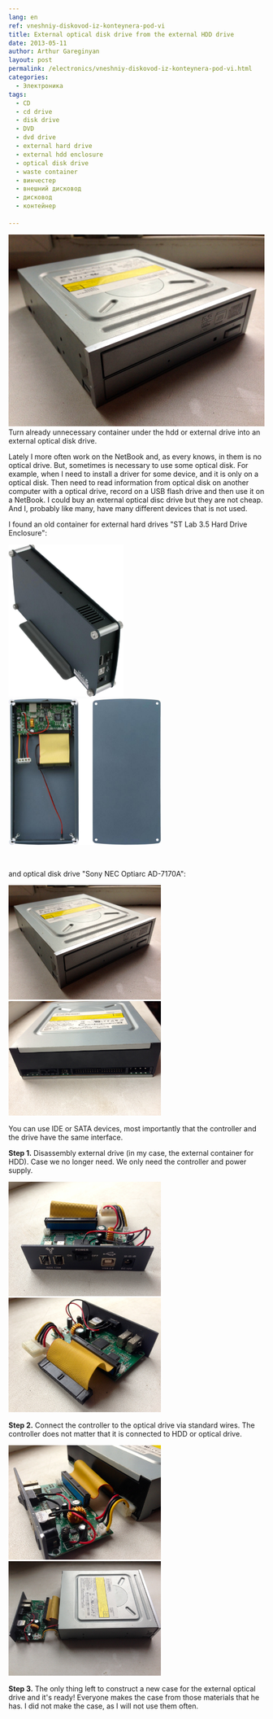 ```yaml
---
lang: en
ref: vneshniy-diskovod-iz-konteynera-pod-vi
title: External optical disk drive from the external HDD drive
date: 2013-05-11
author: Arthur Gareginyan
layout: post
permalink: /electronics/vneshniy-diskovod-iz-konteynera-pod-vi.html
categories:
  - Электроника
tags:
  - CD
  - cd drive
  - disk drive
  - DVD
  - dvd drive
  - external hard drive
  - external hdd enclosure
  - optical disk drive
  - waste container
  - винчестер
  - внешний дисковод
  - дисковод
  - контейнер

---
```


![thumb](/images/vneshniy-diskovod-iz-konteynera-pod-vi/IMG_1480.jpg)
Turn already unnecessary container under the hdd or external drive into an external optical disk drive.

Lately I more often work on the NetBook and, as every knows, in them is no  optical drive. But, sometimes is necessary to use some optical disk. For example, when I need to install a driver for some device, and it is only on a optical disk. Then need to read information from optical disk on another computer with a optical drive, record on a USB flash drive and then use it on a NetBook. I could buy an external optical disc drive but they are not cheap. And I, probably like many, have many different devices that is not used.

I found an old container for external hard drives "ST Lab 3.5 Hard Drive Enclosure":

<img class="alignleft" src="/images/vneshniy-diskovod-iz-konteynera-pod-vi/p5.jpg" alt="p5" width="226" height="300" /> <img class="aligncenter" src="/images/vneshniy-diskovod-iz-konteynera-pod-vi/p2.jpg" alt="p2" width="300" height="288" />

&nbsp;

and optical disk drive "Sony NEC Optiarc AD-7170A":

<img class="alignleft" src="/images/vneshniy-diskovod-iz-konteynera-pod-vi/IMG_1480.jpg" width="300" height="225" /> <img class="aligncenter" src="/images/vneshniy-diskovod-iz-konteynera-pod-vi/IMG_1481.jpg" width="300" height="225" />

You can use IDE or SATA devices, most importantly that the controller and the drive have the same interface.


**Step 1.** Disassembly external drive (in my case, the external container for HDD). Case we no longer need. We only need the controller and power supply.

<img class="alignleft" src="/images/vneshniy-diskovod-iz-konteynera-pod-vi/IMG_1483.jpg" width="300" height="225" /> <img class="aligncenter" src="/images/vneshniy-diskovod-iz-konteynera-pod-vi/IMG_1482.jpg" width="300" height="225" />

**Step 2.** Connect the controller to the optical drive via standard wires. The controller does not matter that it is connected to HDD or optical drive.

<img class="alignleft" src="/images/vneshniy-diskovod-iz-konteynera-pod-vi/IMG_1479.jpg" width="300" height="225" /> <img class="aligncenter" src="/images/vneshniy-diskovod-iz-konteynera-pod-vi/IMG_1478.jpg" alt="IMG_1478" width="300" height="225" />

**Step 3.** The only thing left to construct a new case for the external optical drive and it's ready! Everyone makes the case from those materials that he has. I did not make the case, as I will not use them often.
